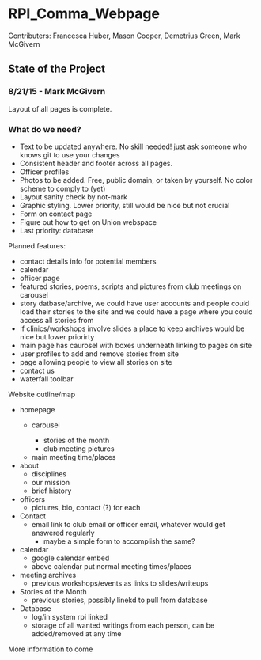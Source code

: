 # RPI_Comma_Webpage


Contributers: Francesca Huber, Mason Cooper, Demetrius Green, Mark McGivern

<h2> State of the Project </h2>
<h3> 8/21/15 - Mark McGivern</h3>
Layout of all pages is complete. 
<h3> What do we need? </h3>
<ul>
<li>Text to be updated anywhere. No skill needed! just ask someone who knows git to use your changes</li>
<li>Consistent header and footer across all pages.</li>
<li>Officer profiles</li>
<li>Photos to be added. Free, public domain, or taken by yourself. No color scheme to comply to (yet)</li>
<li>Layout sanity check by not-mark</li>
<li>Graphic styling. Lower priority, still would be nice but not crucial</li>
<li>Form on contact page</li>
<li>Figure out how to get on Union webspace</li>
<li>Last priority: database</li>
</ul>

Planned features: <ul>
  <li>contact details info for potential members</li>
  <li>calendar</li>
  <li>officer page</li>
  <li>featured stories, poems, scripts and pictures from club meetings on carousel </li>
  <li>story datbase/archive, we could have user accounts and people could load their stories to the site and we could have a page where you could access all stories from</li>
  <li>If clinics/workshops involve slides a place to keep archives would be nice but lower priorirty</li>
  <li>main page has caurosel with boxes underneath linking to pages on site</li>
  <li>user profiles to add and remove stories from site</li>
  <li>page allowing people to view all stories on site</li>
  <li>contact us</li>
  <li>waterfall toolbar</li>
</ul>

Website outline/map
<ul>
<li>homepage </li>
<ul><li>carousel </li>
<ul><li>stories of the month </li>
<li>club meeting pictures</ul>
<li>main meeting time/places</ul>
<li>about
<ul><li>disciplines
<li>our mission
<li>brief history</ul>
<li>officers
<ul><li>pictures, bio, contact (?) for each</ul>
<li>Contact
<ul><li>email link to club email or officer email, whatever would get answered regularly
<ul><li>maybe a simple form to accomplish the same?</ul></ul>
<li>calendar
<ul><li>google calendar embed
<li>above calendar put normal meeting times/places</ul>
<li>meeting archives
<ul><li>previous workshops/events as links to slides/writeups</ul>
<li>Stories of the Month
<ul><li>previous stories, possibly linekd to pull from database</ul>
<li>Database
<ul><li>log/in system  rpi linked
<li>storage of all wanted writings from each person, can be added/removed at any time</ul>
</ul>
	  
More information to come
